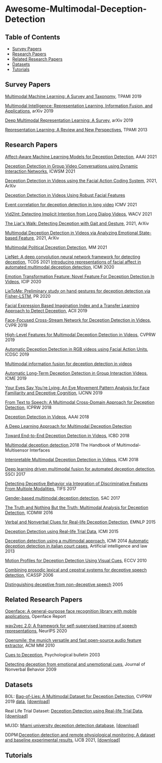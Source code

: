# Awesome-Multimodal-Deception-Detection


## Table of Contents

* [Survey Papers](#survey-papers)
* [Research Papers](#research-papers)
* [Related Research Papers](#related-research-papers)  
* [Datasets](#datasets)  
* [Tutorials](#tutorials)

## Survey Papers

[Multimodal Machine Learning: A Survey and Taxonomy](https://arxiv.org/abs/1705.09406), TPAMI 2019

[Multimodal Intelligence: Representation Learning, Information Fusion, and Applications](https://arxiv.org/abs/1911.03977), arXiv 2019

[Deep Multimodal Representation Learning: A Survey](https://ieeexplore.ieee.org/abstract/document/8715409), arXiv 2019

[Representation Learning: A Review and New Perspectives](https://arxiv.org/abs/1206.5538), TPAMI 2013


## Research Papers
[Affect-Aware Machine Learning Models for Deception Detection](https://www.aaai.org/AAAI21Papers/UC-47.MathurL.pdf), AAAI 2021

[Deception Detection in Group Video Conversations using Dynamic Interaction Networks](https://cc.gatech.edu/~srijan/pubs/deceptionrank_kumar_icwsm21.pdf), ICWSM 2021

[Deception Detection in Videos using the Facial Action Coding System](https://arxiv.org/abs/2105.13659), 2021, ArXiv

[Deception Detection in Videos Using Robust Facial Features](https://link.springer.com/chapter/10.1007/978-3-030-63092-8_45)

[comment]: <> ([Multimodal Deception Detection in Videos via Analyzing Emotional State-based Feature]&#40;https://arxiv.org/abs/2104.08373&#41;, 2021, ArXiv)

[Event correlation for deception detection in long video](https://www.spiedigitallibrary.org/conference-proceedings-of-spie/11605/116050E/Event-correlation-for-deception-detection-in-long-video/10.1117/12.2586819.short) ICMV 2021

[Vid2Int: Detecting Implicit Intention from Long Dialog Videos](https://openaccess.thecvf.com/content/WACV2021/papers/Xu_Vid2Int_Detecting_Implicit_Intention_From_Long_Dialog_Videos_WACV_2021_paper.pdf), WACV 2021

[The Liar's Walk: Detecting Deception with Gait and Gesture](https://arxiv.org/pdf/1912.06874.pdf), 2021, ArXiv

[Multimodal Deception Detection in Videos via Analyzing Emotional State-based Feature](https://arxiv.org/pdf/2104.08373.pdf), 2021, ArXiv

[Multimodal Political Deception Detection](https://ieeexplore.ieee.org/abstract/document/9310253/), MM 2021

[LieNet: A deep convolution neural network framework for detecting deception](https://ieeexplore.ieee.org/abstract/document/9446553), TCDS 2021
[Introducing representations of facial affect in automated multimodal deception detection](https://arxiv.org/pdf/2008.13369), ICMI 2020

[Emotion Transformation Feature: Novel Feature For Deception Detection In Videos](https://ieeexplore.ieee.org/abstract/document/9190846/), ICIP 2020

[LieToMe: Preliminary study on hand gestures for deception detection via Fisher-LSTM](https://www.sciencedirect.com/science/article/abs/pii/S0167865520303123), PR 2020


[Facial Expression Based Imagination Index and a Transfer Learning Approach to Detect Deception](http://www.chasseauxp.hoques.com/Publications/2019/2019-Mental-face-Hasan-etal-ACII.pdf), ACII 2019

[Face-Focused Cross-Stream Network for Deception Detection in Videos](https://openaccess.thecvf.com/content_CVPR_2019/html/Ding_Face-Focused_Cross-Stream_Network_for_Deception_Detection_in_Videos_CVPR_2019_paper.html), CVPR 2019

[High-Level Features for Multimodal Deception Detection in Videos](https://openaccess.thecvf.com/content_CVPRW_2019/papers/CFS/Rill-Garcia_High-Level_Features_for_Multimodal_Deception_Detection_in_Videos_CVPRW_2019_paper.pdf), CVPRW 2019

[Automatic Deception Detection in RGB videos using Facial Action Units](https://dl.acm.org/doi/abs/10.1145/3349801.3349806?casa_token=TMB1PMcnM6QAAAAA:hDBcTW7LdVp0dcFddaugSppeatnshIP8GzDEqrpjTD-ijfio3z_1MoJOaA2GlY80ZeAjbOz_dLHRAg), ICDSC 2019

[Multimodal information fusion for deception detection in videos](https://inaoe.repositorioinstitucional.mx/jspui/bitstream/1009/1966/1/RillGR.pdf)

[Automatic Long-Term Deception Detection in Group Interaction Videos](https://arxiv.org/pdf/1905.08617.pdf), ICME 2019

[Your Eyes Say You’re Lying: An Eye Movement Pattern Analysis for Face Familiarity and Deceptive Cognition](https://arxiv.org/pdf/1811.03401.pdf), IJCNN 2019



[From Text to Speech: A Multimodal Cross-Domain Approach for Deception Detection](https://www.google.com/books?hl=zh-CN&lr=&id=0gyCDwAAQBAJ&oi=fnd&pg=PA164&ots=EHAhzd0Fyk&sig=afw45LrPpXz-z2J_2B-5wXkODg0), ICPRW 2018

[Deception Detection in Videos](http://expertize-journal.org.ua/attachments/article/780/1712.04415.pdf), AAAI 2018

[A Deep Learning Approach for Multimodal Deception Detection](https://arxiv.org/pdf/1803.00344.pdf)

[Toward End-to-End Deception Detection in Videos](https://www.researchgate.net/profile/Hamid-Karimi-21/publication/330622486_Toward_End-to-End_Deception_Detection_in_Videos/links/5cf3d8e892851c4dd02272fe/Toward-End-to-End-Deception-Detection-in-Videos.pdf), ICBD 2018

[Multimodal deception detection](http://www-personal.umich.edu/~zmohamed/PDFs/Bookch13.pdf),2018 The Handbook of Multimodal-Multisensor Interfaces

[Interpretable Multimodal Deception Detection in Videos](http://www.cse.msu.edu/~karimiha/publications/DEV-ICMI-Doctral-Consortium2018.pdf), ICMI 2018





[Deep learning driven multimodal fusion for automated deception detection](https://mandargogate.github.io/papers/SSCI2017-Deep-Learning-Multimodal-Deception.pdf), SSCI 2017

[Detecting Deceptive Behavior via Integration of Discriminative Features From Multiple Modalities](https://www.wikidata.org/entity/Q56524974), TIFS 2017

[Gender-based multimodal deception detection](http://web.eecs.umich.edu/~mihalcea/papers/abouelenien17.acmsac.pdf), SAC 2017



[The Truth and Nothing But the Truth: Multimodal Analysis for Deception Detection](https://arxiv.org/pdf/1903.04484.pdf), ICDMW 2016

[Verbal and Nonverbal Clues for Real-life Deception Detection](http://aclweb.org/anthology/D15-1281), EMNLP 2015

[Deception Detection using Real-life Trial Data](http://web.eecs.umich.edu/~zmohamed/PDFs/Trial.ICMI.pdf), ICMI 2015


[Deception detection using a multimodal approach](http://web.eecs.umich.edu/~mihalcea/papers/abouelenien.icmi14.pdf), ICMI 2014
[Automatic deception detection in italian court cases](https://www.researchgate.net/publication/257520637_Automatic_deception_detection_in_Italian_court_cases), Artificial intelligence
and law 2013

[Motion Profiles for Deception Detection Using Visual Cues](https://www.researchgate.net/profile/Judee_Burgoon/publication/221305092_Motion_Profiles_for_Deception_Detection_Using_Visual_Cues/links/53d659ff0cf220632f3d9a31.pdf), ECCV 2010


[Combining prosodic lexical and cepstral systems for deceptive speech detection](https://citeseerx.ist.psu.edu/document?repid=rep1&type=pdf&doi=2c1e0c1356972303ba5bcd1f0173efd9c099fbb2), ICASSP 2006

[Distinguishing deceptive from non-deceptive speech](https://academiccommons.columbia.edu/doi/10.7916/D81G0VMK/download) 2005




## Related Research Papers

[Openface: A general-purpose face recognition library with mobile applications](http://reports-archive.adm.cs.cmu.edu/anon/2016/CMU-CS-16-118.pdf?ref=https://githubhelp.com), Openface Report

[wav2vec 2.0: A framework for self-supervised learning of speech representations](https://proceedings.neurips.cc/paper/2020/file/92d1e1eb1cd6f9fba3227870bb6d7f07-Paper.pdf), NeurIPS 2020

[Opensmile: the munich versatile and fast open-source audio feature extractor](https://www.researchgate.net/publication/224929655_openSMILE_--_The_Munich_Versatile_and_Fast_Open-Source_Audio_Feature_Extractor), ACM MM 2010

[Cues to Deception](https://dukespace.lib.duke.edu/dspace/bitstream/handle/10161/14941/DePauloEtAl.Cues%20to%20Deception.pdf?sequence=1), Psychological bulletin 2003

[Detecting deception from emotional and unemotional cues](http://academic.kellogg.edu/talbots/Course%20docs/Psych%20201%2006/detecting%20deception%20from%20emotional%20cues.pdf), Journal of Nonverbal Behavior 2009


[comment]: <> (### Action Recognition)

[comment]: <> ([TEINet: Towards an Efficient Architecture for Video Recognition]&#40;https://arxiv.org/pdf/1911.09435.pdf&#41;, AAAI 2020)

[comment]: <> ([STH: Spatio-Temporal Hybrid Convolution for Efficient Action Recognition]&#40;https://arxiv.org/pdf/2003.08042.pdf&#41;, 2020 ArXiv)

[comment]: <> ([Split and Attentive-Aggregated Learnable Shift Module for Video Action Recognition]&#40;https://dl.acm.org/doi/abs/10.1145/3426826.3426836?casa_token=osYSvyWvYFgAAAAA:xTwl-phSC82_rbX6vztvAQSAiZOlH_4ZB30PYaMtusergdqOH9-oAZWd-VeiTeUlRSsGaB0z56ACJw&#41;, ICML 2020)

## Datasets
BOL: [Bag-of-Lies: A Multimodal Dataset for Deception Detection](https://openaccess.thecvf.com/content_CVPRW_2019/papers/CV-COPS/Gupta_Bag-Of-Lies_A_Multimodal_Dataset_for_Deception_Detection_CVPRW_2019_paper.pdf), CVPRW 2019 [data](http://iab-rubric.org/resources/BagLies.html), [[download]](https://web.eecs.umich.edu/~mihalcea/downloads.html#multimodalDialogDeception)

Real Life Trial Dataset: [Deception Detection using Real-life Trial Data](http://web.eecs.umich.edu/~mihalcea/papers/perezrosas.icmi15.pdf), [[download]](https://web.eecs.umich.edu/~mihalcea/downloads.html#RealLifeDeception)

MU3D: [Miami university deception detection database](https://link.springer.com/article/10.3758/s13428-018-1061-4), [[download]](https://sc.lib.miamioh.edu/handle/2374.MIA/6067)

DDPM:[Deception detection and remote physiological monitoring: A dataset and baseline experimental results](https://arxiv.org/pdf/2106.06583), IJCB 2021, [[download]](https://cvrl.nd.edu/projects/data/#deception-detection-and-physiological-monitoringddpm)

## Tutorials